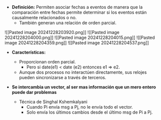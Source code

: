 * **Definición:** Permiten asociar fechas a eventos de manera que la comparación entre fechas permite determinar si los eventos están causalmente relacionados o no.
	* También generan una relación de orden parcial.

![[Pasted image 20241228203920.png]]
![[Pasted image 20241228204000.png]]
![[Pasted image 20241228204015.png]]
![[Pasted image 20241228204359.png]]
![[Pasted image 20241228204537.png]]

* **Características:**
	* Proporcionan orden parcial. 
		* Pero si date(e1) < date (e2) entonces e1 => e2.
	* Aunque dos procesos no interactúen directamente, sus relojes pueden sincronizarse a través de terceros.

* **Se intercambia un vector, al ser mas información que un mero entero puede dar problemas**
	* Técnica de Singhal Kshemkalyani
		* Cuando Pi envía msg a Pj, no le envía todo el vector.
		* Solo envía los últimos cambios desde el último msg de Pi a Pj.
		